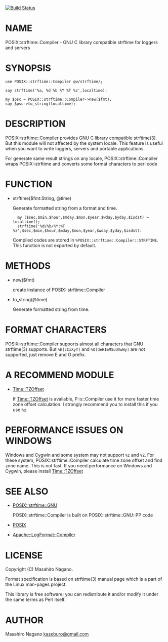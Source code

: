 [![Build Status](https://travis-ci.org/kazeburo/POSIX-strftime-Compiler.png?branch=master)](https://travis-ci.org/kazeburo/POSIX-strftime-Compiler)
# NAME

POSIX::strftime::Compiler - GNU C library compatible strftime for loggers and servers

# SYNOPSIS

    use POSIX::strftime::Compiler qw/strftime/;

    say strftime('%a, %d %b %Y %T %z',localtime):
    
    my $psc = POSIX::strftime::Compiler->new($fmt);
    say $psc->to_string(localtime);

# DESCRIPTION

POSIX::strftime::Compiler provides GNU C library compatible strftime(3). But this module will not affected
by the system locale.  This feature is useful when you want to write loggers, servers and portable applications.

For generate same result strings on any locale, POSIX::strftime::Compiler wraps POSIX::strftime and 
converts some format characters to perl code

# FUNCTION

- strftime($fmt:String, @time)

    Generate formatted string from a format and time.

        my ($sec,$min,$hour,$mday,$mon,$year,$wday,$yday,$isdst) = localtime();
        strftime('%d/%b/%Y:%T %z',$sec,$min,$hour,$mday,$mon,$year,$wday,$yday,$isdst):

    Compiled codes are stored in `%POSIX::strftime::Compiler::STRFTIME`. This function is not exported by default.

# METHODS

- new($fmt)

    create instance of POSIX::strftime::Compiler

- to\_string(@time)

    Generate formatted string from time.

# FORMAT CHARACTERS

POSIX::strftime::Compiler supports almost all characters that GNU strftime(3) supports. 
But `%E[cCxXyY]` and `%O[deHImMSuUVwWy]` are not supported, just remove E and O prefix.

# A RECOMMEND MODULE

- [Time::TZOffset](https://metacpan.org/pod/Time::TZOffset)

    If [Time::TZOffset](https://metacpan.org/pod/Time::TZOffset) is available, P::s::Compiler use it for more faster time zone offset calculation.
    I strongly recommend you to install this if you use `%z`.

# PERFORMANCE ISSUES ON WINDOWS

Windows and Cygwin and some system may not support `%z` and `%Z`. For these system, 
POSIX::strftime::Compiler calculate time zone offset and find zone name. This is not fast.
If you need performance on Windows and Cygwin, please install [Time::TZOffset](https://metacpan.org/pod/Time::TZOffset)

# SEE ALSO

- [POSIX::strftime::GNU](https://metacpan.org/pod/POSIX::strftime::GNU)

    POSIX::strftime::Compiler is built on POSIX::strftime::GNU::PP code

- [POSIX](https://metacpan.org/pod/POSIX)
- [Apache::LogFormat::Compiler](https://metacpan.org/pod/Apache::LogFormat::Compiler)

# LICENSE

Copyright (C) Masahiro Nagano.

Format specification is based on strftime(3) manual page which is a part of the Linux man-pages project.

This library is free software; you can redistribute it and/or modify
it under the same terms as Perl itself.

# AUTHOR

Masahiro Nagano <kazeburo@gmail.com>
